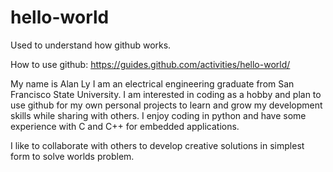 # hello-world
Used to understand how github works.

How to use github:
https://guides.github.com/activities/hello-world/

My name is Alan Ly I am an electrical engineering graduate from San Francisco State University.
I am interested in coding as a hobby and plan to use github for my own personal projects to 
learn and grow my development skills while sharing with others. I enjoy coding in python and
have some experience with C and C++ for embedded applications.

I like to collaborate with others to develop creative solutions in simplest form to solve worlds problem.
